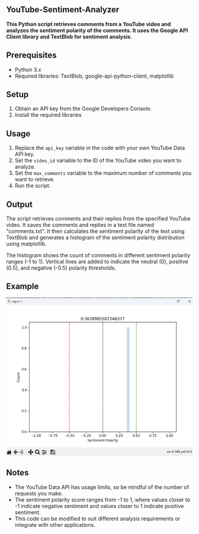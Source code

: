 ## YouTube-Sentiment-Analyzer

**This Python script retrieves comments from a YouTube video and analyzes the sentiment polarity of the comments. It uses the Google API Client library and TextBlob for sentiment analysis**. 



## Prerequisites

- Python 3.x
- Required libraries: TextBlob, google-api-python-client, matplotlib

## Setup

1. Obtain an API key from the Google Developers Console.
2. Install the required libraries 

## Usage

1. Replace the `api_key` variable in the code with your own YouTube Data API key.
2. Set the `video_id` variable to the ID of the YouTube video you want to analyze.
3. Set the `max_comments` variable to the maximum number of comments you want to retrieve.
4. Run the script.

## Output

The script retrieves comments and their replies from the specified YouTube video. It saves the comments and replies in a text file named "comments.txt". It then calculates the sentiment polarity of the text using TextBlob and generates a histogram of the sentiment polarity distribution using matplotlib.

The histogram shows the count of comments in different sentiment polarity ranges (-1 to 1). Vertical lines are added to indicate the neutral (0), positive (0.5), and negative (-0.5) polarity thresholds.

## Example
![Sentiment Polarity Histogram](/output/img.png)
## Notes

- The YouTube Data API has usage limits, so be mindful of the number of requests you make.
- The sentiment polarity score ranges from -1 to 1, where values closer to -1 indicate negative sentiment and values closer to 1 indicate positive sentiment.
- This code can be modified to suit different analysis requirements or integrate with other applications.